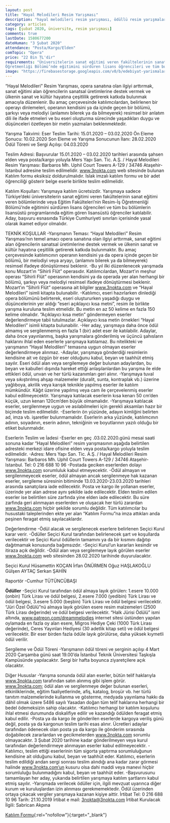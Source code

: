 ```yaml
---
layout: post
title: "Hayal Melodileri Resim Yarışması"
description: "hayal melodileri resim yarışması, ödüllü resim yarışmaları 2020"
category: articles
tags: [şubat 2020, üniversite, resim yarışması]
comments: true
lastDate: 1580677200
dateHuman: "3 Şubat 2020"
attendance: "Posta/Kargo/Elden"
comTopic: "Opera"
price: "22 Bin TL'dir"
requirements: "Üniversitelerin sanat eğitimi veren fakültelerinin sanat eğitimi veren bölümlerinde veya Eğitim Fakülteleri’nin Resim-İş
Öğretmenliği Bölümü’nde eğitimini sürdüren lisans öğrencileri ve tüm bu bölümlerin lisansüstü programlarında eğitim gören lisansüstü öğrenciler katılabilir"
image: "https://firebasestorage.googleapis.com/v0/b/edebiyat-yarismalari.appspot.com/o/hayal-melodileri-resim-yarismasi-2020.jpg?alt=media&token=526948a6-a57b-4c98-8bd9-45a0ab5cd39d"
---
```


“Hayal Melodileri” Resim Yarışması, opera sanatına olan ilgiyi arttırmak, sanat eğitimi alan öğrencilerin sanatsal üretimlerine destek vermek ve ülkenin sanat ve kültür hayatına çeşitlilik getirerek katkıda bulunmak amacıyla düzenlenir. Bu amaç çerçevesinde katılımcılardan, belirlenen bir operayı dinlemeleri, operanın kendisini ya da içinde geçen bir bölümü, şarkıyı veya melodiyi (anlamını bilerek ya da bilmeyerek) resimsel bir anlatım dili ile ifade etmeleri ve bu eseri oluşturma sürecinde yaşadıkları duygu ve düşünceleri özetleyen bir metin yazmaları beklenmektedir.

Yarışma Takvimi:
Eser Teslim Tarihi: 15.01.2020 – 03.02.2020
Ön Eleme Sonucu: 10.02.2020
Son Eleme ve Yarışma Sonucunun İlanı: 28.02.2020
Ödül Töreni ve Sergi Açılışı: 04.03.2020

Teslim Adresi:
Başvurular 15.01.2020 – 03.02.2020 tarihleri arasında şahsen elden veya posta/kargo yoluyla 
Mers Yapı San. Tic. A.Ş. / Hayal Melodileri Resim Yarışması: Barbaros Mh. Uphil Court Towers A-129 / 34746 Ataşehir- Istanbul adresine teslim edilmelidir.
www.3nokta.com web sitesinde bulunan Katılım formu eksiksiz doldurulmalıdır. Islak imzalı katılım formu ve bir adet öğrenciliği gösterir belge eserle birlikte teslim edilmelidir.

Katılım Koşulları:
Yarışmaya katılım ücretsizdir.
Yarışmaya sadece Türkiye’deki üniversitelerin sanat eğitimi veren fakültelerinin sanat eğitimi veren bölümlerinde veya Eğitim Fakülteleri’nin Resim-İş
Öğretmenliği Bölümü’nde eğitimini sürdüren lisans öğrencileri ve tüm bu bölümlerin lisansüstü programlarında eğitim gören lisansüstü öğrenciler katılabilir.
Aday, başvuru esnasında Türkiye Cumhuriyeti sınırları içerisinde yasal olarak ikamet ediyor olmalıdır.

TEKNİK KOŞULLAR
-Yarışmanın Teması: “Hayal Melodileri” Resim Yarışması’nın temel amacı opera sanatına olan ilgiyi arttırmak, sanat eğitimi alan öğrencilerin sanatsal üretimlerine destek vermek ve ülkenin sanat ve kültür hayatına çeşitlilik getirerek katkıda bulunmaktır. Bu amaç çerçevesinde katılımcının operanın kendisini ya da opera içinde geçen bir bölümü, bir melodiyi veya aryayı, (anlamını bilerek ya da bilmeyerek) resimsel ifadeye dönüştürmesi beklenir.
-Bu yıl ilki düzenlenecek yarışmada konu Mozart’ın “Sihirli Flüt” operasıdır. Katılımcılardan, Mozart’ın meşhur operası “Sihirli Flüt” operasının kendisini ya da
operada yer alan herhangi bir bölümü, şarkıyı veya melodiyi resimsel ifadeye dönüştürmesi beklenir. Mozart’ın “Sihirli Flüt” operasına ait bilgiler www.3nokta.com ve “Hayal Melodileri” isimli kitapta bulunabilir.
-Katılımcı, eseri hazırlarken dinlediği opera bölümünü belirterek, eseri oluştururken yaşadığı duygu ve düşüncelerinin yer aldığı “eseri açıklayıcı kısa metni”, resim ile birlikte yarışma kuruluna teslim etmelidir. Bu metin en az 50 kelime en fazla 150 kelime olmalıdır. “Açıklayıcı kısa metin” göndermeyen eserler değerlendirmeye tabii tutulmazlar. Açıklayıcı kısa metin örnekleri “Hayal Melodileri” isimli kitapta bulunabilir.
-Her aday, yarışmaya daha önce ödül almamış ve sergilenmemiş en fazla 1 (bir) adet eser ile katılabilir. Adaylar, daha önce yayınlanmış, başka yarışmalara gönderilmiş ve üçüncü şahısların haklarını ihlal eden eserlerle yarışmaya katılamaz. Bu nitelikteki ve yarışmanın “Hayal Melodileri” temasına uygun olmayan eserler değerlendirmeye alınmaz.
-Adaylar, yarışmaya gönderdiği resimlerin kendisine ait ve özgün bir eser olduğunu kabul, beyan ve taahhüt etmiş sayılır. Eseri ödül alan veya sergilemeye değer bulunan adaylardan, bu beyan ve kabulleri dışında hareket ettiği anlaşılanlardan bu yarışma ile elde ettikleri ödül, unvan ve her türlü kazanımları geri alınır.
-Yarışmaya tuval veya sıkıştırılmış ahşap malzemeler (duralit, sunta, kontraplak vb.) üzerine yağlıboya, akrilik veya karışık teknikle yapılmış eserler ile katılım mümkündür. Kâğıt üzerine yapılmış veya cam ile çerçevelenmiş eserler kabul edilmeyecektir. Yarışmaya katılacak eserlerin kısa kenarı 50 cm’den küçük, uzun kenarı 120cm’den büyük olmamalıdır.
-Yarışmaya katılacak eserler, sergilenmeye uygun ve asılabilmeleri için gerekli aksamları hazır bir biçimde teslim edilmelidir. 
-Eserlerin ön yüzünde, adayın kimliğini belirten ad, imza vb. işaretler bulunmamalıdır. Eserlerin arka yüzünde, katılımcının adının, soyadının, eserin adının, tekniğinin ve boyutlarının yazılı olduğu bir etiket bulunmalıdır.

Eserlerin Teslim ve İadesi
-Eserler en geç .03.02.2020.günü mesai saati sonuna kadar “Hayal Melodileri” resim yarışmasının aşağıda belirtilen adresteki merkezi idare ofisine elden veya posta/kargo yoluyla teslim edilmelidir.
-Adres: Mers Yapı San. Tic. A.Ş. / Hayal Melodileri Resim Yarışması: Barbaros Mh. Uphil Court Towers A-129 / 34746 Ataşehir- Istanbul. Tel: 0 216 688 10 96
-Postada geciken eserlerden dolayı www.3nokta.com sorumluluk kabul etmeyecektir.
-Ödül almayan ve sergilenmeyecek eserler, ödül almayan ancak sergilenmeye hak kazanan eserler, sergileme süresinin bitiminde 13.03.2020-23.03.2020 tarihleri arasında sanatçılara iade edilecektir. Posta ve kargo ile yollanan eserler, üzerinde yer alan adrese aynı şekilde iade edilecektir. Elden teslim edilen eserler ise belirtilen süre zarfında yine elden iade edilecektir. Bu süre zarfında geri alınmayan eserlerden ve oluşacak her türlü zarardan www.3nokta.com hiçbir şekilde sorumlu değildir. Tüm katılımcılar bu husustaki taleplerinden ekte yer alan “Katılım Formu”na imza attıkları anda peşinen feragat etmiş sayılacaklardır.

Değerlendirme
-Ödül alacak ve sergilenecek eserlere belirlenen Seçici Kurul karar verir.
-Ödüller Seçici Kurul tarafından belirlenecek şart ve koşullarda verilecektir ve Seçici Kurul ödüllerin tamamını ya da bir kısmını dağıtıp dağıtmamak konusunda bağımsızdır.
-Seçici Kurul’un kararları kesindir ve itiraza açık değildir.
-Ödül alan veya sergilemeye layık görülen eserler www.3nokta.com web sitesinden 28.02.2020 tarihinde duyurulacaktır.

Seçici Kurul
Hüsamettin KOÇAN
İrfan ÖNÜRMEN
Oğuz HAŞLAKOĞLU
Gülşen AYTAÇ
Serkan ŞAHİN

Raportör
-Cumhur TÜTÜNCÜBAŞI

**Ödüller**
-Seçici Kurul tarafından ödül almaya layık görülen:
1.esere 10.000 (onbin) Türk Lirası ve ödül belgesi, 
2.esere 7.000 (yedibin) Türk Lirası ve ödül belgesi, 
3.esere 5.000 (beşbin) Türk Lirası ve ödül belgesi verilecektir. 
“Jüri Özel Ödülü”nü almaya layık görülen esere resim malzemeleri (2500 Türk Lirası değerinde) ve ödül belgesi verilecektir.
“Halk Jürisi Ödülü” ismi altında, www.patreon.com/dreammelodies internet sitesi üstünden yapılan oylamada en fazla oy alan esere, Migros Hediye Çeki (1000 Türk
Lirası değerinde), Ceres Yayınları Hediyesi (30 adetlik kitap seti) ve ödül belgesi verilecektir.
Bir eser birden fazla ödüle layık görülürse, daha yüksek kıymetli ödül verilir. 

Sergileme ve Ödül Töreni
-Yarışmanın ödül töreni ve serginin açılışı 4 Mart 2020 Çarşamba günü saat 19.00’da İstanbul Teknik Üniversitesi Taşkışla Kampüsünde yapılacaktır. Sergi bir hafta boyunca ziyaretçilere açık olacaktır.

Diğer Hususlar
-Yarışma sonunda ödül alan eserler, bütün telif haklarıyla www.3nokta.com tarafından satın alınmış gibi işlem görür. www.3nokta.com; ödül alan ve sergilenmeye değer bulunan eserleri, etkinliklerinde, eğitim faaliyetlerinde, afiş, katalog, broşür vb. her türlü tanıtım malzemelerinde kullanma ve gösterme, medyada yayınlama hakkı da dâhil olmak üzere 5486 sayılı Yasadan doğan tüm telif haklarına herhangi bir bedel ödemeksizin sahip olacaktır.
-Katılımcı herhangi bir katılım koşulunu ihlal etmesi durumunda diskalifiye edilir ve kazandığı ödülden feragat etmiş kabul edilir.
-Posta ya da kargo ile gönderilen eserlerde kargoya veriliş günü değil, posta ya da kargonun teslim tarihi esas alınır. Ücretleri adaylar tarafından ödenecek olan posta ya da kargo ile gönderim sırasında doğabilecek zararlardan ve gecikmelerden www.3nokta.com sorumlu olmayacaktır. 3 Şubat 2020 tarihine kadar gönderilmeyen veya kurul tarafından değerlendirmeye alınmayan eserler kabul edilmeyecektir.
-Katılımcı, teslim ettiği eserlerinin tüm sigorta yaptırma sorumluluğunun kendisine ait olduğunu kabul, beyan ve taahhüt eder. Katılımcı, eserlerin teslim edildiği andan sergi sonrası teslim alındığı ana kadar zarar görmesi halinde www.3nokta.com’un kusuru olsa dahi maddi veya manevi hiçbir sorumluluğu bulunmadığını kabul, beyan ve taahhüt eder.
-Başvurusunu tamamlayan her aday, yukarıda belirtilen yarışmaya katılım şartlarını kabul etmiş sayılır.
-Yarışmada verilecek ödüller için, ilgili mevzuat uyarınca diğer kurum ve kuruluşlardan izin alınması gerekmemektedir. Ödül üzerinden ortaya çıkacak vergiler yarışmaya kazanan kişiye aittir.
İrtibat Tel: 0 216 688 10 96 Tarih: 21.10.2019
İrtibat e mail: 3nokta@3nokta.com
İrtibat Kurulacak İlgili: Sabrican Akpına

[Katılım Formu](https://firebasestorage.googleapis.com/v0/b/edebiyat-yarismalari.appspot.com/o/hayal-melodileri-resim-yarismasi-katilim-formu.pdf?alt=media&token=ddd86bbd-9d50-4248-b1b5-c36ae09b1f10){:rel="nofollow"}{:target="_blank"}